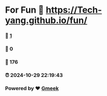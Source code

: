 # For Fun :link: https://Tech-yang.github.io/fun/ 
### :page_facing_up: [1](https://Tech-yang.github.io/fun/tag.html) 
### :speech_balloon: 0 
### :hibiscus: 176 
### :alarm_clock: 2024-10-29 22:19:43 
### Powered by :heart: [Gmeek](https://github.com/Meekdai/Gmeek)
